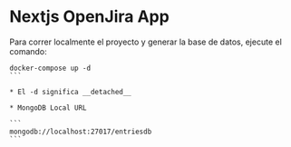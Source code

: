 # Nextjs OpenJira App

Para correr localmente el proyecto y generar la base de datos, ejecute el comando:

````
docker-compose up -d
```

* El -d significa __detached__

* MongoDB Local URL

```
mongodb://localhost:27017/entriesdb
```